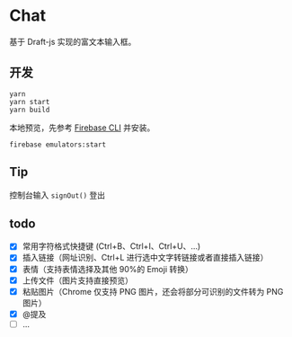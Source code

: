 # Chat

基于 Draft-js 实现的富文本输入框。

## 开发

```shell
yarn
yarn start
yarn build
```

本地预览，先参考 [Firebase CLI](https://firebase.google.com/docs/cli?authuser=0#install_the_firebase_cli) 并安装。

```shell
firebase emulators:start
```

## Tip

控制台输入 `signOut()` 登出

## todo

- [x] 常用字符格式快捷键 (Ctrl+B、Ctrl+I、Ctrl+U、...)
- [x] 插入链接（网址识别、Ctrl+L 进行选中文字转链接或者直接插入链接）
- [x] 表情（支持表情选择及其他 90%的 Emoji 转换）
- [x] 上传文件（图片支持直接预览）
- [x] 粘贴图片（Chrome 仅支持 PNG 图片，还会将部分可识别的文件转为 PNG 图片）
- [x] @提及
- [ ] ...
